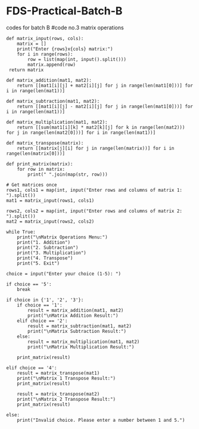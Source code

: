 # FDS-Practical-Batch-B
codes for batch B 
#code no.3 matrix operations


    def matrix_input(rows, cols):
        matrix = []
        print("Enter {rows}x{cols} matrix:")
        for i in range(rows):
            row = list(map(int, input().split()))
            matrix.append(row)
     return matrix
    
    def matrix_addition(mat1, mat2):
        return [[mat1[i][j] + mat2[i][j] for j in range(len(mat1[0]))] for i in range(len(mat1))]
    
    def matrix_subtraction(mat1, mat2):
        return [[mat1[i][j] - mat2[i][j] for j in range(len(mat1[0]))] for i in range(len(mat1))]
    
    def matrix_multiplication(mat1, mat2):
        return [[sum(mat1[i][k] * mat2[k][j] for k in range(len(mat2))) for j in range(len(mat2[0]))] for i in range(len(mat1))]
    
    def matrix_transpose(matrix):
        return [[matrix[j][i] for j in range(len(matrix))] for i in range(len(matrix[0]))]
    
    def print_matrix(matrix):
        for row in matrix:
            print(" ".join(map(str, row)))
    
    # Get matrices once
    rows1, cols1 = map(int, input("Enter rows and columns of matrix 1: ").split())
    mat1 = matrix_input(rows1, cols1)
    
    rows2, cols2 = map(int, input("Enter rows and columns of matrix 2: ").split())
    mat2 = matrix_input(rows2, cols2)
    
    while True:
        print("\nMatrix Operations Menu:")
        print("1. Addition")
        print("2. Subtraction")
        print("3. Multiplication")
        print("4. Transpose")
        print("5. Exit")

    choice = input("Enter your choice (1-5): ")

    if choice == '5':
        break

    if choice in {'1', '2', '3'}:
        if choice == '1':
            result = matrix_addition(mat1, mat2)
            print("\nMatrix Addition Result:")
        elif choice == '2':
            result = matrix_subtraction(mat1, mat2)
            print("\nMatrix Subtraction Result:")
        else:
            result = matrix_multiplication(mat1, mat2)
            print("\nMatrix Multiplication Result:")

        print_matrix(result)

    elif choice == '4':
        result = matrix_transpose(mat1)
        print("\nMatrix 1 Transpose Result:")
        print_matrix(result)

        result = matrix_transpose(mat2)
        print("\nMatrix 2 Transpose Result:")
        print_matrix(result)

    else:
        print("Invalid choice. Please enter a number between 1 and 5.")

